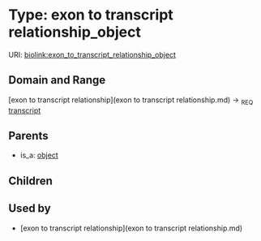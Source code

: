 
# Type: exon to transcript relationship_object




URI: [biolink:exon_to_transcript_relationship_object](https://w3id.org/biolink/vocab/exon_to_transcript_relationship_object)


## Domain and Range

[exon to transcript relationship](exon to transcript relationship.md) ->  <sub>REQ</sub> [transcript](transcript.md)

## Parents

 *  is_a: [object](sequence_feature_relationship_object.md)

## Children


## Used by

 * [exon to transcript relationship](exon to transcript relationship.md)
